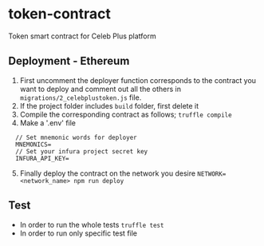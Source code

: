 # token-contract

Token smart contract for Celeb Plus platform

## Deployment - Ethereum
1. First uncomment the deployer function corresponds to the contract you want to deploy and comment out all the others in `migrations/2_celebplustoken.js` file.
2. If the project folder includes `build` folder, first delete it
3. Compile the corresponding contract as follows;
`truffle compile`
4. Make a '.env' file
```
  // Set mnemonic words for deployer
  MNEMONICS=
  // Set your infura project secret key
  INFURA_API_KEY=
```
5. Finally deploy the contract on the network you desire
`NETWORK=<network_name> npm run deploy`

## Test
* In order to run the whole tests
`truffle test`
* In order to run only specific test file